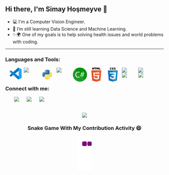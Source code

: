 ## Hi there, I'm Simay Hoşmeyve 👋

- :computer: I'm a Computer Vision Engineer.
- :seedling: I’m still learning Data Science and Machine Learning.
- :sparkles::earth_africa: One of my goals is to help solving health issues and world problems with coding.

<hr>

### Languages and Tools:

<img align="left" style="margin-left:1.0em"  alt="Visual Studio Code" width="38px" src="https://raw.githubusercontent.com/github/explore/80688e429a7d4ef2fca1e82350fe8e3517d3494d/topics/visual-studio-code/visual-studio-code.png" />

<img  align="left" style="margin-left:0.5em" width="45px"  src="https://img.icons8.com/color/48/4a90e2/java-coffee-cup-logo.png"/>

<img align="left" style="margin-left:0.5em"  alt="Python" width="45px" src="https://raw.githubusercontent.com/github/explore/80688e429a7d4ef2fca1e82350fe8e3517d3494d/topics/python/python.png" />

<img align="left" style="margin-left:0.5em" width="45px"  src="https://img.icons8.com/color/48/4a90e2/c-programming.png"/>

<img align="left" style="margin-left:0.5em"  alt="CS" width="45px" src="https://raw.githubusercontent.com/github/explore/80688e429a7d4ef2fca1e82350fe8e3517d3494d/topics/csharp/csharp.png" />

<img align="left" style="margin-left:0.5em" alt="HTML5" width="45px" src="https://raw.githubusercontent.com/github/explore/80688e429a7d4ef2fca1e82350fe8e3517d3494d/topics/html/html.png" />

<img align="left" style="margin-left:0.5em"  alt="CSS3" width="45px" src="https://raw.githubusercontent.com/github/explore/80688e429a7d4ef2fca1e82350fe8e3517d3494d/topics/css/css.png" />

<img  align="left" style="margin-left:0.5em" width="45px" src="https://img.icons8.com/fluent/48/4a90e2/database.png"/>

<img align="left" style="margin-left:0.5em" width="45px" src="https://img.icons8.com/ios-filled/50/4a90e2/mysql.png"/>

<img align="left" style="margin-left:0.5em" width="45px" src="https://img.icons8.com/color/48/4a90e2/git.png"/>


<img align="left" style="margin-left:0.5em" width="45px" src="https://img.icons8.com/fluency/48/000000/opencv.png"/>

<br>
<br>

### Connect with me:
<a href="mailto:simayhosmeyve@gmail.com" ><img width="40px" align="left" style="margin-left:2.0em" src="https://img.icons8.com/color/48/4a90e2/gmail.png"/><a/>
  
[<img width="40px" align="left" src="https://img.icons8.com/ios-filled/50/4a90e2/linkedin.png"/>][Linkedin] 

[<img width="40px" align="left" src="https://encrypted-tbn0.gstatic.com/images?q=tbn:ANd9GcRNPwFE-CgNd8TRWnp1WYBYHkLbZSMdIG4olQ&usqp=CAU"/>][Hackerrank]
<br>
<br>
<div align="center">
<img align="center" src="https://github-readme-stats.vercel.app/api?username=simayhosmeyve&show_icons=true&theme=radical&bg_color=17202A&icon_color=CB4335&border_color=DE3163">
</div>
 
<div align="center">
  
### Snake Game With My Contribution Activity :smile:
  
<img align="center" src="https://github.com/simayhosmeyve/simayhosmeyve/blob/output/github-contribution-grid-snake.gif">
</div>

                         
[hackerrank]: https://www.hackerrank.com/simayhosmeyve
[linkedin]: https://www.linkedin.com/in/simayhosmeyve/

